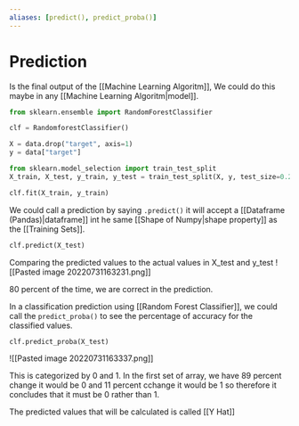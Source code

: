 ```yaml
---
aliases: [predict(), predict_proba()]
---
```

# Prediction
Is the final output of the [[Machine Learning Algoritm]], We could do this maybe in any [[Machine Learning Algoritm|model]]. 
```python
from sklearn.ensemble import RandomForestClassifier

clf = RandomforestClassifier()

X = data.drop("target", axis=1)
y = data["target"]

from sklearn.model_selection import train_test_split
X_train, X_test, y_train, y_test = train_test_split(X, y, test_size=0.2)

clf.fit(X_train, y_train)
```

We could call a prediction by saying `.predict()` it will accept a [[Dataframe (Pandas)|dataframe]] int he same [[Shape of Numpy|shape property]] as the [[Training Sets]]. 

```python
clf.predict(X_test)
```

Comparing the predicted values to the actual values in X_test and y_test
![[Pasted image 20220731163231.png]]

80 percent of the time, we are correct in the prediction. 

In a classification prediction using [[Random Forest Classifier]], we could call the `predict_proba()` to see the percentage of accuracy for the classified values. 

```python
clf.predict_proba(X_test)
```

![[Pasted image 20220731163337.png]]

This is categorized by 0 and 1. In the first set of array, we have 89 percent change it would be 0 and 11 percent cchange it would be 1 so therefore it concludes that it must be 0 rather than 1. 

The predicted values that will be calculated is called [[Y Hat]]